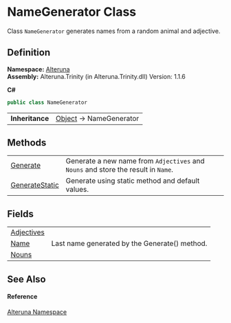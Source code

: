 # NameGenerator Class


Class `NameGenerator` generates names from a random animal and adjective.



## Definition
**Namespace:** <a href="N_Alteruna">Alteruna</a>  
**Assembly:** Alteruna.Trinity (in Alteruna.Trinity.dll) Version: 1.1.6

**C#**
``` C#
public class NameGenerator
```

<table><tr><td><strong>Inheritance</strong></td><td><a href="https://learn.microsoft.com/dotnet/api/system.object" target="_blank" rel="noopener noreferrer">Object</a>  →  NameGenerator</td></tr>
</table>



## Methods
<table>
<tr>
<td><a href="M_Alteruna_NameGenerator_Generate">Generate</a></td>
<td>Generate a new name from <code>Adjectives</code> and <code>Nouns</code> and store the result in <code>Name</code>.</td></tr>
<tr>
<td><a href="M_Alteruna_NameGenerator_GenerateStatic">GenerateStatic</a></td>
<td>Generate using static method and default values.</td></tr>
</table>

## Fields
<table>
<tr>
<td><a href="F_Alteruna_NameGenerator_Adjectives">Adjectives</a></td>
<td> </td></tr>
<tr>
<td><a href="F_Alteruna_NameGenerator_Name">Name</a></td>
<td>Last name generated by the Generate() method.</td></tr>
<tr>
<td><a href="F_Alteruna_NameGenerator_Nouns">Nouns</a></td>
<td> </td></tr>
</table>

## See Also


#### Reference
<a href="N_Alteruna">Alteruna Namespace</a>  
